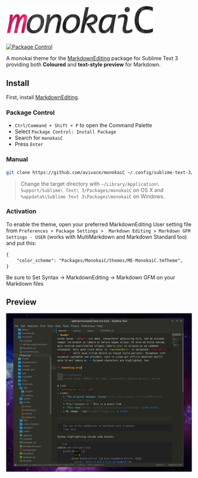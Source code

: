 # <img src=".meta/logo.png" alt="monokaiC" width="400px"/>

[![Package Control](https://img.shields.io/packagecontrol/dt/MonokaiC.svg?style=flat-square)](https://packagecontrol.io/packages/MonokaiC)

A monokai theme for the [MarkdownEditing](https://github.com/SublimeText-Markdown/MarkdownEditing) package for Sublime Text 3 providing both **Coloured** and **text-style preview** for Markdown.

## Install

First, install [MarkdownEditing](https://github.com/SublimeText-Markdown/MarkdownEditing).

### Package Control

- `Ctrl/Command + Shift + P` to open the Command Palette
- Select `Package Control: Install Package`
- Search for `monokaiC`
- Press `Enter`

### Manual

```bash
git clone https://github.com/avivace/monokaiC ~/.config/sublime-text-3/Packages/monokaiC
```
> Change the target directory with `~/Library/Application\ Support/Sublime\ Text\ 3/Packages/monokaiC` on OS X and `%appdata%\Sublime Text 3\Packages\monokaiC` on Windows.

### Activation

To enable the theme, open your preferred MarkdownEditing User setting file from `Preferences > Package Settings >  Markdown Editing > Markdown GFM Settings - USER` (works with MultiMarkdown and Markdown Standard too) and put this:

```
{
    "color_scheme": "Packages/MonokaiC/themes/ME-MonokaiC.tmTheme",
}
```

Be sure to Set Syntax -> MarkdownEditing -> Markdown GFM on your Markdown files

## Preview
![example image](.meta/screenshot.png)
